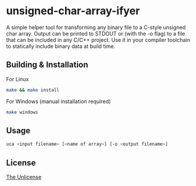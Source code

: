 # unsigned-char-array-ifyer

A simple helper tool for transforming any binary file to a C-style unsigned char array.
Output can be printed to STDOUT or (with the -o flag) to a file that can be included in any C/C++ project.
Use it in your compiler toolchain to statically include binary data at build time.

## Building & Installation
For Linux

```bash
make && make install
```

For Windows (manual installation required)

```bash
make windows
```

## Usage

```bash
uca <input filename> [<name of array>] [-o <output filename>]
```

## License

[The Unlicense](https://choosealicense.com/licenses/unlicense/)